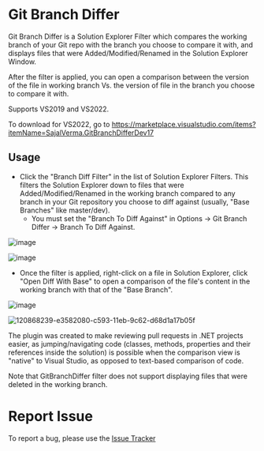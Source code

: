 # Git Branch Differ

Git Branch Differ is a Solution Explorer Filter which compares the working branch of your Git repo with the branch you choose to compare it with, and displays files that were Added/Modified/Renamed in the Solution Explorer Window.

After the filter is applied, you can open a comparison between the version of the file in working branch Vs. the version of file in the branch you choose to compare it with. 

Supports VS2019 and VS2022.

To download for VS2022, go to https://marketplace.visualstudio.com/items?itemName=SajalVerma.GitBranchDifferDev17

## Usage

* Click the "Branch Diff Filter" in the list of Solution Explorer Filters. This filters the Solution Explorer down to files that were Added/Modified/Renamed in the working branch compared to any branch in your Git repository you choose to diff against (usually, "Base Branches" like master/dev). 
  * You must set the "Branch To Diff Against" in Options -> Git Branch Differ -> Branch To Diff Against.

![image](https://user-images.githubusercontent.com/25904133/118525755-d63bd480-b73f-11eb-884a-ddf86c63a70a.png)

![image](https://user-images.githubusercontent.com/25904133/121787246-4b76ba00-cbc5-11eb-8033-7b06d92079d5.png)

* Once the filter is applied, right-click on a file in Solution Explorer, click "Open Diff With Base" to open a comparison of the file's content in the working branch with that of the "Base Branch".

![image](https://user-images.githubusercontent.com/25904133/121787519-c8566380-cbc6-11eb-9dd2-d378a9f61775.png)

![120868239-e3582080-c593-11eb-9c62-d68d1a17b05f](https://user-images.githubusercontent.com/25904133/120868781-118a3000-c595-11eb-85f1-bd93a0116a52.png)

The plugin was created to make reviewing pull requests in .NET projects easier, as jumping/navigating code (classes, methods, properties and their references inside the solution) is possible when the comparison view is "native" to Visual Studio, as opposed to text-based comparison of code.

Note that GitBranchDiffer filter does not support displaying files that were deleted in the working branch.

# Report Issue

To report a bug, please use the [Issue Tracker](https://github.com/sajalverma17/GitBranchDiffer/issues/new?assignees=&labels=bug&template=bug-report.md&title=)

